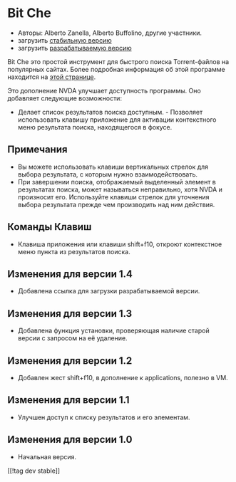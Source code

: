 # Bit Che #
*	 Авторы: Alberto Zanella, Alberto Buffolino, другие участники.
*	 загрузить [стабильную версию][1]
*	 загрузить [разрабатываемую версию][3]

Bit Che это простой инструмент для быстрого поиска Torrent-файлов на
популярных сайтах.  Более подробная информация об этой программе находится
на [этой странице][2].

Это дополнение NVDA улучшает доступность программы. Оно добавляет следующие
возможности:

- Делает список результатов поиска доступным.  - Позволяет использовать
клавишу приложение для активации контекстного меню результата поиска,
находящегося в фокусе.


## Примечания ##
*	 Вы можете использовать клавиши вертикальных стрелок для выбора
   результата, с которым нужно взаимодействовать.
*	 При завершении поиска, отображаемый выделенный элемент в результатах
   поиска, может называться неправильно, хотя NVDA и произносит
   его. Используйте клавиши стрелок для уточнения выбора результата прежде
   чем производить над ним действия.


## Команды Клавиш ##
*	Клавиша приложения или клавиши shift+f10, откроют контекстное меню пункта
  из результатов поиска.

## Изменения для версии 1.4 ##
*	 Добавлена ссылка для загрузки разрабатываемой версии.

## Изменения для версии 1.3 ##
*	 Добавлена функция установки, проверяющая наличие старой версии с запросом
   на её удаление.

## Изменения для версии 1.2 ##
*	 Добавлен жест shift+f10, в дополнение к applications, полезно в VM.

## Изменения для версии 1.1 ##
*	 Улучшен доступ к списку результатов и его элементам.

## Изменения для версии 1.0 ##
*	 Начальная версия.

[[!tag dev stable]]

[1]: http://addons.nvda-project.org/files/get.php?file=bc

[2]: http://www.convivea.com

[3]: http://addons.nvda-project.org/files/get.php?file=bc-dev
